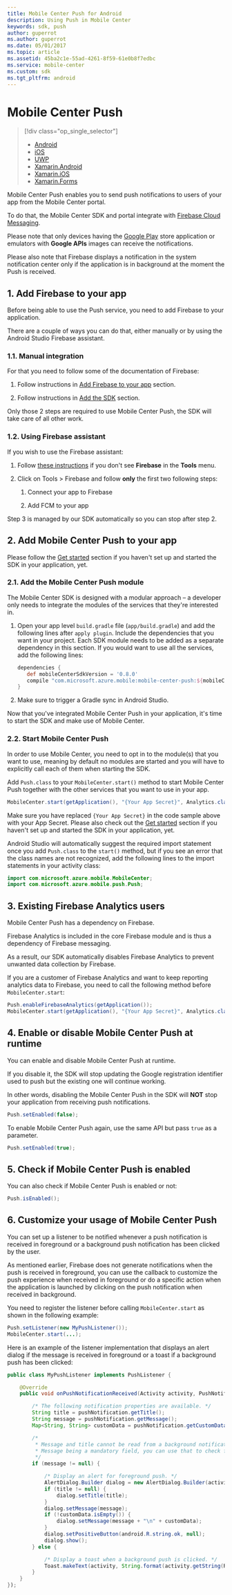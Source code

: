```yaml
---
title: Mobile Center Push for Android
description: Using Push in Mobile Center
keywords: sdk, push
author: guperrot
ms.author: guperrot
ms.date: 05/01/2017
ms.topic: article
ms.assetid: 45ba2c1e-55ad-4261-8f59-61e0b8f7edbc
ms.service: mobile-center
ms.custom: sdk
ms.tgt_pltfrm: android
---
```


# Mobile Center Push

> [!div class="op_single_selector"]
> * [Android](android.md)
> * [iOS](ios.md)
> * [UWP](uwp.md)
> * [Xamarin.Android](xamarin-android.md)
> * [Xamarin.iOS](xamarin-ios.md)
> * [Xamarin.Forms](xamarin-forms.md)

Mobile Center Push enables you to send push notifications to users of your app from the Mobile Center portal.

To do that, the Mobile Center SDK and portal integrate with [Firebase Cloud Messaging](https://firebase.google.com/docs/cloud-messaging/).

Please note that only devices having the [Google Play](https://play.google.com) store application or emulators with **Google APIs** images can receive the notifications.

Please also note that Firebase displays a notification in the system notification center only if the application is in background at the moment the Push is received.

## 1. Add Firebase to your app

Before being able to use the Push service, you need to add Firebase to your application.

There are a couple of ways you can do that, either manually or by using the Android Studio Firebase assistant.

### 1.1. Manual integration

For that you need to follow some of the documentation of Firebase:

1. Follow instructions in [Add Firebase to your app](https://firebase.google.com/docs/notifications/android/console-audience#add_firebase_to_your_app) section.

2. Follow instructions in [Add the SDK](https://firebase.google.com/docs/notifications/android/console-audience#add_the_sdk) section.

Only those 2 steps are required to use Mobile Center Push, the SDK will take care of all other work.

### 1.2. Using Firebase assistant

If you wish to use the Firebase assistant:

1. Follow [these instructions](https://developer.android.com/studio/write/firebase.html) if you don't see **Firebase** in the **Tools** menu.

2. Click on Tools > Firebase and follow **only** the first two following steps:

    1. Connect your app to Firebase

    2. Add FCM to your app

Step 3 is managed by our SDK automatically so you can stop after step 2.

## 2. Add Mobile Center Push to your app

Please follow the [Get started](~/sdk/getting-started/android.md) section if you haven't set up and started the SDK in your application, yet.

### 2.1. Add the Mobile Center Push module

The Mobile Center SDK is designed with a modular approach – a developer only needs to integrate the modules of the services that they're interested in.

1. Open your app level `build.gradle` file (`app/build.gradle`) and add the following lines after `apply plugin`. Include the dependencies that you want in your project. Each SDK module needs to be added as a separate dependency in this section. If you would want to use all the services, add the following lines:

    ```groovy
    dependencies {
       def mobileCenterSdkVersion = '0.8.0'
       compile "com.microsoft.azure.mobile:mobile-center-push:${mobileCenterSdkVersion}"
    }
    ```

2. Make sure to trigger a Gradle sync in Android Studio.

Now that you've integrated Mobile Center Push in your application, it's time to start the SDK and make use of Mobile Center.

### 2.2. Start Mobile Center Push

In order to use Mobile Center, you need to opt in to the module(s) that you want to use, meaning by default no modules are started and you will have to explicitly call each of them when starting the SDK.

Add `Push.class` to your `MobileCenter.start()` method to start Mobile Center Push together with the other services that you want to use in your app.

```java
MobileCenter.start(getApplication(), "{Your App Secret}", Analytics.class, Crashes.class, Push.class);
```

Make sure you have replaced `{Your App Secret}` in the code sample above with your App Secret. Please also check out the [Get started](~/sdk/getting-started/android.md) section if you haven't set up and started the SDK in your application, yet.

Android Studio will automatically suggest the required import statement once you add `Push.class` to the `start()` method, but if you see an error that the class names are not recognized, add the following lines to the import statements in your activity class:

```java
import com.microsoft.azure.mobile.MobileCenter;
import com.microsoft.azure.mobile.push.Push;
```

## 3. Existing Firebase Analytics users

Mobile Center Push has a dependency on Firebase.

Firebase Analytics is included in the core Firebase module and is thus a dependency of Firebase messaging.

As a result, our SDK automatically disables Firebase Analytics to prevent unwanted data collection by Firebase.

If you are a customer of Firebase Analytics and want to keep reporting analytics data to Firebase, you need to call the following method before `MobileCenter.start`:

```java
Push.enableFirebaseAnalytics(getApplication());
MobileCenter.start(getApplication(), "{Your App Secret}", Analytics.class, Crashes.class, Push.class);
```

## 4. Enable or disable Mobile Center Push at runtime

You can enable and disable Mobile Center Push at runtime.

If you disable it, the SDK will stop updating the Google registration identifier used to push but the existing one will continue working.

In other words, disabling the Mobile Center Push in the SDK will **NOT** stop your application from receiving push notifications.

```java
Push.setEnabled(false);
```
To enable Mobile Center Push again, use the same API but pass `true` as a parameter.

```java
Push.setEnabled(true);
```

## 5. Check if Mobile Center Push is enabled

You can also check if Mobile Center Push is enabled or not:

```java
Push.isEnabled();
```

## 6. Customize your usage of Mobile Center Push 

You can set up a listener to be notified whenever a push notification is received in foreground or a background push notification has been clicked by the user.

As mentioned earlier, Firebase does not generate notifications when the push is received in foreground, you can use the callback to customize the push experience when received in foreground or do a specific action when the application is launched by clicking on the push notification when received in background.

You need to register the listener before calling `MobileCenter.start` as shown in the following example:

```java
Push.setListener(new MyPushListener());
MobileCenter.start(...);
```

Here is an example of the listener implementation that displays an alert dialog if the message is received in foreground or a toast if a background push has been clicked:

```java
public class MyPushListener implements PushListener {

    @Override
    public void onPushNotificationReceived(Activity activity, PushNotification pushNotification) {

        /* The following notification properties are available. */
        String title = pushNotification.getTitle();
        String message = pushNotification.getMessage();
        Map<String, String> customData = pushNotification.getCustomData();

        /*
         * Message and title cannot be read from a background notification object.
         * Message being a mandatory field, you can use that to check foreground vs background.
         */
        if (message != null) {

            /* Display an alert for foreground push. */
            AlertDialog.Builder dialog = new AlertDialog.Builder(activity);
            if (title != null) {
                dialog.setTitle(title);
            }
            dialog.setMessage(message);
            if (!customData.isEmpty()) {
                dialog.setMessage(message + "\n" + customData);
            }
            dialog.setPositiveButton(android.R.string.ok, null);
            dialog.show();
        } else {

            /* Display a toast when a background push is clicked. */
            Toast.makeText(activity, String.format(activity.getString(R.string.push_toast), customData), Toast.LENGTH_LONG).show(); // For example R.string.push_toast would be "Push clicked with data=%1s"
        }
    }
});
```
